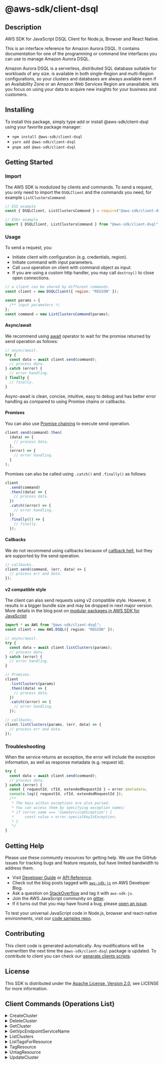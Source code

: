 <!-- generated file, do not edit directly -->

# @aws-sdk/client-dsql

## Description

AWS SDK for JavaScript DSQL Client for Node.js, Browser and React Native.

<p>This is an interface reference for Amazon Aurora DSQL. It contains documentation for one of the
programming or command line interfaces you can use to manage Amazon Aurora DSQL.</p>
<p>Amazon Aurora DSQL is a serverless, distributed SQL database suitable for workloads of any size.
is available in both single-Region and multi-Region configurations, so your
clusters and databases are always available even if an Availability Zone or an Amazon Web Services Region are unavailable.  lets you focus on using your data to
acquire new insights for your business and customers.</p>

## Installing

To install this package, simply type add or install @aws-sdk/client-dsql
using your favorite package manager:

- `npm install @aws-sdk/client-dsql`
- `yarn add @aws-sdk/client-dsql`
- `pnpm add @aws-sdk/client-dsql`

## Getting Started

### Import

The AWS SDK is modulized by clients and commands.
To send a request, you only need to import the `DSQLClient` and
the commands you need, for example `ListClustersCommand`:

```js
// ES5 example
const { DSQLClient, ListClustersCommand } = require("@aws-sdk/client-dsql");
```

```ts
// ES6+ example
import { DSQLClient, ListClustersCommand } from "@aws-sdk/client-dsql";
```

### Usage

To send a request, you:

- Initiate client with configuration (e.g. credentials, region).
- Initiate command with input parameters.
- Call `send` operation on client with command object as input.
- If you are using a custom http handler, you may call `destroy()` to close open connections.

```js
// a client can be shared by different commands.
const client = new DSQLClient({ region: "REGION" });

const params = {
  /** input parameters */
};
const command = new ListClustersCommand(params);
```

#### Async/await

We recommend using [await](https://developer.mozilla.org/en-US/docs/Web/JavaScript/Reference/Operators/await)
operator to wait for the promise returned by send operation as follows:

```js
// async/await.
try {
  const data = await client.send(command);
  // process data.
} catch (error) {
  // error handling.
} finally {
  // finally.
}
```

Async-await is clean, concise, intuitive, easy to debug and has better error handling
as compared to using Promise chains or callbacks.

#### Promises

You can also use [Promise chaining](https://developer.mozilla.org/en-US/docs/Web/JavaScript/Guide/Using_promises#chaining)
to execute send operation.

```js
client.send(command).then(
  (data) => {
    // process data.
  },
  (error) => {
    // error handling.
  }
);
```

Promises can also be called using `.catch()` and `.finally()` as follows:

```js
client
  .send(command)
  .then((data) => {
    // process data.
  })
  .catch((error) => {
    // error handling.
  })
  .finally(() => {
    // finally.
  });
```

#### Callbacks

We do not recommend using callbacks because of [callback hell](http://callbackhell.com/),
but they are supported by the send operation.

```js
// callbacks.
client.send(command, (err, data) => {
  // process err and data.
});
```

#### v2 compatible style

The client can also send requests using v2 compatible style.
However, it results in a bigger bundle size and may be dropped in next major version. More details in the blog post
on [modular packages in AWS SDK for JavaScript](https://aws.amazon.com/blogs/developer/modular-packages-in-aws-sdk-for-javascript/)

```ts
import * as AWS from "@aws-sdk/client-dsql";
const client = new AWS.DSQL({ region: "REGION" });

// async/await.
try {
  const data = await client.listClusters(params);
  // process data.
} catch (error) {
  // error handling.
}

// Promises.
client
  .listClusters(params)
  .then((data) => {
    // process data.
  })
  .catch((error) => {
    // error handling.
  });

// callbacks.
client.listClusters(params, (err, data) => {
  // process err and data.
});
```

### Troubleshooting

When the service returns an exception, the error will include the exception information,
as well as response metadata (e.g. request id).

```js
try {
  const data = await client.send(command);
  // process data.
} catch (error) {
  const { requestId, cfId, extendedRequestId } = error.$metadata;
  console.log({ requestId, cfId, extendedRequestId });
  /**
   * The keys within exceptions are also parsed.
   * You can access them by specifying exception names:
   * if (error.name === 'SomeServiceException') {
   *     const value = error.specialKeyInException;
   * }
   */
}
```

## Getting Help

Please use these community resources for getting help.
We use the GitHub issues for tracking bugs and feature requests, but have limited bandwidth to address them.

- Visit [Developer Guide](https://docs.aws.amazon.com/sdk-for-javascript/v3/developer-guide/welcome.html)
  or [API Reference](https://docs.aws.amazon.com/AWSJavaScriptSDK/v3/latest/index.html).
- Check out the blog posts tagged with [`aws-sdk-js`](https://aws.amazon.com/blogs/developer/tag/aws-sdk-js/)
  on AWS Developer Blog.
- Ask a question on [StackOverflow](https://stackoverflow.com/questions/tagged/aws-sdk-js) and tag it with `aws-sdk-js`.
- Join the AWS JavaScript community on [gitter](https://gitter.im/aws/aws-sdk-js-v3).
- If it turns out that you may have found a bug, please [open an issue](https://github.com/aws/aws-sdk-js-v3/issues/new/choose).

To test your universal JavaScript code in Node.js, browser and react-native environments,
visit our [code samples repo](https://github.com/aws-samples/aws-sdk-js-tests).

## Contributing

This client code is generated automatically. Any modifications will be overwritten the next time the `@aws-sdk/client-dsql` package is updated.
To contribute to client you can check our [generate clients scripts](https://github.com/aws/aws-sdk-js-v3/tree/main/scripts/generate-clients).

## License

This SDK is distributed under the
[Apache License, Version 2.0](http://www.apache.org/licenses/LICENSE-2.0),
see LICENSE for more information.

## Client Commands (Operations List)

<details>
<summary>
CreateCluster
</summary>

[Command API Reference](https://docs.aws.amazon.com/AWSJavaScriptSDK/v3/latest/client/dsql/command/CreateClusterCommand/) / [Input](https://docs.aws.amazon.com/AWSJavaScriptSDK/v3/latest/Package/-aws-sdk-client-dsql/Interface/CreateClusterCommandInput/) / [Output](https://docs.aws.amazon.com/AWSJavaScriptSDK/v3/latest/Package/-aws-sdk-client-dsql/Interface/CreateClusterCommandOutput/)

</details>
<details>
<summary>
DeleteCluster
</summary>

[Command API Reference](https://docs.aws.amazon.com/AWSJavaScriptSDK/v3/latest/client/dsql/command/DeleteClusterCommand/) / [Input](https://docs.aws.amazon.com/AWSJavaScriptSDK/v3/latest/Package/-aws-sdk-client-dsql/Interface/DeleteClusterCommandInput/) / [Output](https://docs.aws.amazon.com/AWSJavaScriptSDK/v3/latest/Package/-aws-sdk-client-dsql/Interface/DeleteClusterCommandOutput/)

</details>
<details>
<summary>
GetCluster
</summary>

[Command API Reference](https://docs.aws.amazon.com/AWSJavaScriptSDK/v3/latest/client/dsql/command/GetClusterCommand/) / [Input](https://docs.aws.amazon.com/AWSJavaScriptSDK/v3/latest/Package/-aws-sdk-client-dsql/Interface/GetClusterCommandInput/) / [Output](https://docs.aws.amazon.com/AWSJavaScriptSDK/v3/latest/Package/-aws-sdk-client-dsql/Interface/GetClusterCommandOutput/)

</details>
<details>
<summary>
GetVpcEndpointServiceName
</summary>

[Command API Reference](https://docs.aws.amazon.com/AWSJavaScriptSDK/v3/latest/client/dsql/command/GetVpcEndpointServiceNameCommand/) / [Input](https://docs.aws.amazon.com/AWSJavaScriptSDK/v3/latest/Package/-aws-sdk-client-dsql/Interface/GetVpcEndpointServiceNameCommandInput/) / [Output](https://docs.aws.amazon.com/AWSJavaScriptSDK/v3/latest/Package/-aws-sdk-client-dsql/Interface/GetVpcEndpointServiceNameCommandOutput/)

</details>
<details>
<summary>
ListClusters
</summary>

[Command API Reference](https://docs.aws.amazon.com/AWSJavaScriptSDK/v3/latest/client/dsql/command/ListClustersCommand/) / [Input](https://docs.aws.amazon.com/AWSJavaScriptSDK/v3/latest/Package/-aws-sdk-client-dsql/Interface/ListClustersCommandInput/) / [Output](https://docs.aws.amazon.com/AWSJavaScriptSDK/v3/latest/Package/-aws-sdk-client-dsql/Interface/ListClustersCommandOutput/)

</details>
<details>
<summary>
ListTagsForResource
</summary>

[Command API Reference](https://docs.aws.amazon.com/AWSJavaScriptSDK/v3/latest/client/dsql/command/ListTagsForResourceCommand/) / [Input](https://docs.aws.amazon.com/AWSJavaScriptSDK/v3/latest/Package/-aws-sdk-client-dsql/Interface/ListTagsForResourceCommandInput/) / [Output](https://docs.aws.amazon.com/AWSJavaScriptSDK/v3/latest/Package/-aws-sdk-client-dsql/Interface/ListTagsForResourceCommandOutput/)

</details>
<details>
<summary>
TagResource
</summary>

[Command API Reference](https://docs.aws.amazon.com/AWSJavaScriptSDK/v3/latest/client/dsql/command/TagResourceCommand/) / [Input](https://docs.aws.amazon.com/AWSJavaScriptSDK/v3/latest/Package/-aws-sdk-client-dsql/Interface/TagResourceCommandInput/) / [Output](https://docs.aws.amazon.com/AWSJavaScriptSDK/v3/latest/Package/-aws-sdk-client-dsql/Interface/TagResourceCommandOutput/)

</details>
<details>
<summary>
UntagResource
</summary>

[Command API Reference](https://docs.aws.amazon.com/AWSJavaScriptSDK/v3/latest/client/dsql/command/UntagResourceCommand/) / [Input](https://docs.aws.amazon.com/AWSJavaScriptSDK/v3/latest/Package/-aws-sdk-client-dsql/Interface/UntagResourceCommandInput/) / [Output](https://docs.aws.amazon.com/AWSJavaScriptSDK/v3/latest/Package/-aws-sdk-client-dsql/Interface/UntagResourceCommandOutput/)

</details>
<details>
<summary>
UpdateCluster
</summary>

[Command API Reference](https://docs.aws.amazon.com/AWSJavaScriptSDK/v3/latest/client/dsql/command/UpdateClusterCommand/) / [Input](https://docs.aws.amazon.com/AWSJavaScriptSDK/v3/latest/Package/-aws-sdk-client-dsql/Interface/UpdateClusterCommandInput/) / [Output](https://docs.aws.amazon.com/AWSJavaScriptSDK/v3/latest/Package/-aws-sdk-client-dsql/Interface/UpdateClusterCommandOutput/)

</details>
